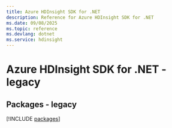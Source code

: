```yaml
---
title: Azure HDInsight SDK for .NET
description: Reference for Azure HDInsight SDK for .NET
ms.date: 09/08/2025
ms.topic: reference
ms.devlang: dotnet
ms.service: hdinsight
---
```

# Azure HDInsight SDK for .NET - legacy
## Packages - legacy
[!INCLUDE [packages](hdinsight-index.md)]